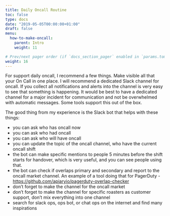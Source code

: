 ```yaml
---
title: Daily Oncall Routine
toc: false
type: docs
date: "2019-05-05T00:00:00+01:00"
draft: false
menu:
  how-to-make-oncall:
    parent: Intro
    weight: 11

# Prev/next pager order (if `docs_section_pager` enabled in `params.toml`)
weight: 16
---
```


For support daily oncall, I recommend a few things. Make visible all that your On Call in one place. I will recommend a dedicated Slack channel for oncall. If you collect all notifications and alerts into the channel is very easy to see that something is happening. It would be best to have a dedicated channel for a major incident for communication and not be overwhelmed with automatic messages. Some tools support this out of the box.

The good thing from my experience is the Slack bot that helps with these things:

- you can ask who has oncall now
- you can ask who had oncall
- you can ask who will have oncall
- you can update the topic of the oncall channel, who have the current oncall shift
- the bot can make specific mentions to people 5 minutes before the shift starts for handover, which is very useful, and you can see people using that.
- the bot can check if overlaps primary and secondary and report to the oncall market channel. An example of a tool doing that for PagerDuty - <https://github.com/apiaryio/pagerduty-overlap-checker>
- don’t forget to make the channel for the oncall market
- don’t forget to make the channel for specific roasters as customer support, don’t mix everything into one channel
- search for slack ops, ops bot, or chat ops on the internet and find many inspirations
